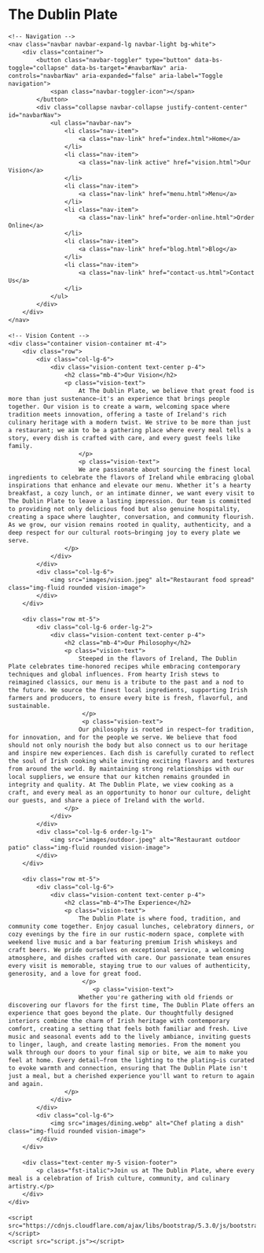 <!DOCTYPE html>
<html lang="en">
<head>
    <meta charset="UTF-8">
    <meta name="viewport" content="width=device-width, initial-scale=1.0">
    <title>Our Vision - The Dublin Plate</title>
    <link href="https://cdnjs.cloudflare.com/ajax/libs/bootstrap/5.3.0/css/bootstrap.min.css" rel="stylesheet">
    <link href="https://cdnjs.cloudflare.com/ajax/libs/font-awesome/6.4.0/css/all.min.css" rel="stylesheet">
    <link rel="stylesheet" href="styles.css">
</head>
<body>
    <!-- Restaurant Name Header -->
    <h1 class="main-title">The Dublin Plate</h1>
    
    <!-- Navigation -->
    <nav class="navbar navbar-expand-lg navbar-light bg-white">
        <div class="container">
            <button class="navbar-toggler" type="button" data-bs-toggle="collapse" data-bs-target="#navbarNav" aria-controls="navbarNav" aria-expanded="false" aria-label="Toggle navigation">
                <span class="navbar-toggler-icon"></span>
            </button>
            <div class="collapse navbar-collapse justify-content-center" id="navbarNav">
                <ul class="navbar-nav">
                    <li class="nav-item">
                        <a class="nav-link" href="index.html">Home</a>
                    </li>
                    <li class="nav-item">
                        <a class="nav-link active" href="vision.html">Our Vision</a>
                    </li>
                    <li class="nav-item">
                        <a class="nav-link" href="menu.html">Menu</a>
                    </li>
                    <li class="nav-item">
                        <a class="nav-link" href="order-online.html">Order Online</a>
                    </li>
                    <li class="nav-item">
                        <a class="nav-link" href="blog.html">Blog</a>
                    </li>
                    <li class="nav-item">
                        <a class="nav-link" href="contact-us.html">Contact Us</a>
                    </li>
                </ul>
            </div>
        </div>
    </nav>

    <!-- Vision Content -->
    <div class="container vision-container mt-4">
        <div class="row">
            <div class="col-lg-6">
                <div class="vision-content text-center p-4">
                    <h2 class="mb-4">Our Vision</h2>
                    <p class="vision-text">
                        At The Dublin Plate, we believe that great food is more than just sustenance—it's an experience that brings people together. Our vision is to create a warm, welcoming space where tradition meets innovation, offering a taste of Ireland's rich culinary heritage with a modern twist. We strive to be more than just a restaurant; we aim to be a gathering place where every meal tells a story, every dish is crafted with care, and every guest feels like family.
						</p>
						<p class="vision-text">
						We are passionate about sourcing the finest local ingredients to celebrate the flavors of Ireland while embracing global inspirations that enhance and elevate our menu. Whether it’s a hearty breakfast, a cozy lunch, or an intimate dinner, we want every visit to The Dublin Plate to leave a lasting impression. Our team is committed to providing not only delicious food but also genuine hospitality, creating a space where laughter, conversation, and community flourish. As we grow, our vision remains rooted in quality, authenticity, and a deep respect for our cultural roots—bringing joy to every plate we serve.
                    </p>
                </div>
            </div>
            <div class="col-lg-6">
                <img src="images/vision.jpeg" alt="Restaurant food spread" class="img-fluid rounded vision-image">
            </div>
        </div>

        <div class="row mt-5">
            <div class="col-lg-6 order-lg-2">
                <div class="vision-content text-center p-4">
                    <h2 class="mb-4">Our Philosophy</h2>
                    <p class="vision-text">
                        Steeped in the flavors of Ireland, The Dublin Plate celebrates time-honored recipes while embracing contemporary techniques and global influences. From hearty Irish stews to reimagined classics, our menu is a tribute to the past and a nod to the future. We source the finest local ingredients, supporting Irish farmers and producers, to ensure every bite is fresh, flavorful, and sustainable.
						 </p>
						 <p class="vision-text">
						Our philosophy is rooted in respect—for tradition, for innovation, and for the people we serve. We believe that food should not only nourish the body but also connect us to our heritage and inspire new experiences. Each dish is carefully curated to reflect the soul of Irish cooking while inviting exciting flavors and textures from around the world. By maintaining strong relationships with our local suppliers, we ensure that our kitchen remains grounded in integrity and quality. At The Dublin Plate, we view cooking as a craft, and every meal as an opportunity to honor our culture, delight our guests, and share a piece of Ireland with the world.
                    </p>
                </div>
            </div>
            <div class="col-lg-6 order-lg-1">
                <img src="images/outdoor.jpeg" alt="Restaurant outdoor patio" class="img-fluid rounded vision-image">
            </div>
        </div>

        <div class="row mt-5">
            <div class="col-lg-6">
                <div class="vision-content text-center p-4">
                    <h2 class="mb-4">The Experience</h2>
                    <p class="vision-text">
                        The Dublin Plate is where food, tradition, and community come together. Enjoy casual lunches, celebratory dinners, or cozy evenings by the fire in our rustic-modern space, complete with weekend live music and a bar featuring premium Irish whiskeys and craft beers. We pride ourselves on exceptional service, a welcoming atmosphere, and dishes crafted with care. Our passionate team ensures every visit is memorable, staying true to our values of authenticity, generosity, and a love for great food.
						 </p>
						    <p class="vision-text">
						Whether you're gathering with old friends or discovering our flavors for the first time, The Dublin Plate offers an experience that goes beyond the plate. Our thoughtfully designed interiors combine the charm of Irish heritage with contemporary comfort, creating a setting that feels both familiar and fresh. Live music and seasonal events add to the lively ambiance, inviting guests to linger, laugh, and create lasting memories. From the moment you walk through our doors to your final sip or bite, we aim to make you feel at home. Every detail—from the lighting to the plating—is curated to evoke warmth and connection, ensuring that The Dublin Plate isn't just a meal, but a cherished experience you'll want to return to again and again.
                    </p>
                </div>
            </div>
            <div class="col-lg-6">
                <img src="images/dining.webp" alt="Chef plating a dish" class="img-fluid rounded vision-image">
            </div>
        </div>

        <div class="text-center my-5 vision-footer">
            <p class="fst-italic">Join us at The Dublin Plate, where every meal is a celebration of Irish culture, community, and culinary artistry.</p>
        </div>
    </div>

    <script src="https://cdnjs.cloudflare.com/ajax/libs/bootstrap/5.3.0/js/bootstrap.bundle.min.js"></script>
    <script src="script.js"></script>
</body>
</html>

